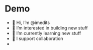 # Demo
- 👋 Hi, I’m @imedits
- 👀 I’m interested in building new stuff 
- 🌱 I’m currently learning new stuff  
- 💞️ I support collaboration 
- 

<!---
imedits/imedits is a ✨ special ✨ repository because its `README.md` (this file) appears on your GitHub profile.
You can click the Preview link to take a look at your changes.
--->
